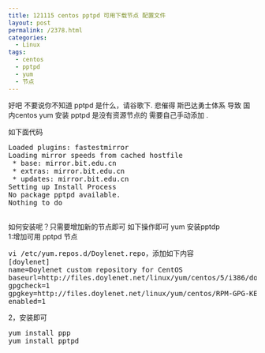 ```yaml
---
title: 121115 centos pptpd 可用下载节点 配置文件
layout: post
permalink: /2378.html
categories:
  - Linux
tags:
  - centos
  - pptpd
  - yum
  - 节点
---
```

好吧 不要说你不知道 pptpd 是什么，请谷歌下. 悲催得 斯巴达勇士体系 导致 国内centos yum 安装 pptpd 是没有资源节点的 需要自己手动添加 . 

如下面代码

<pre lang="shell">Loaded plugins: fastestmirror
Loading mirror speeds from cached hostfile
 * base: mirror.bit.edu.cn
 * extras: mirror.bit.edu.cn
 * updates: mirror.bit.edu.cn
Setting up Install Process
No package pptpd available.
Nothing to do

</pre>

如何安装呢？只需要增加新的节点即可 如下操作即可 yum 安装pptdp  
1:增加可用 pptpd 节点

<pre lang="shell">vi /etc/yum.repos.d/Doylenet.repo，添加如下内容
[doylenet] 
name=Doylenet custom repository for CentOS 
baseurl=http://files.doylenet.net/linux/yum/centos/5/i386/doylenet/ 
gpgcheck=1 
gpgkey=http://files.doylenet.net/linux/yum/centos/RPM-GPG-KEY-rdoyle 
enabled=1
</pre>

2，安装即可

<pre lang="shell">yum install ppp
yum install pptpd
</pre>
